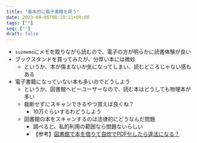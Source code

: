 ```yaml
---
title: "基本的に電子書籍を買う"
date: 2023-08-05T00:19:11+09:00
tags: [""]
seq: [""]
draft: false
---
```


- `suzmemo`にメモを取りながら読むので、電子の方が明らかに読書体験が良い
- ブックスタンドを買ってみたが、分厚い本には微妙
  - というか、本が傷まないか気になってしまい、読むどころじゃない感もある
- 電子書籍になっていない本も多いのでどうしよう
  - というか、図書館ヘビーユーザーなので、読む本はどうしても物理本が多い
  - 裁断せずにスキャンできるやつ買えば良くね？
    - 10万ぐらいするわどうしよう
  - 図書館の本をスキャンするのは法律的にどうなんだ問題
    - 調べると、私的利用の範囲なら問題ないらしい
    - 【参考】[図書館で本を借りて自炊でPDF化したら違法になる？](https://note.com/spmon71047/n/n475b3024ea73)